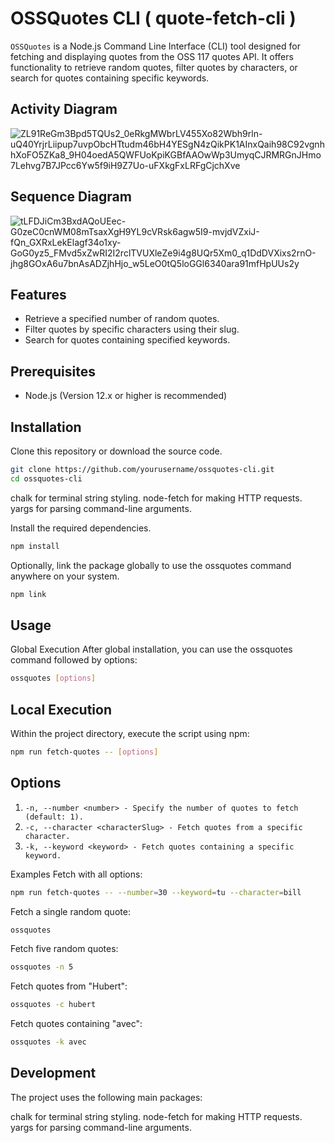 # OSSQuotes CLI ( quote-fetch-cli ) 

`OSSQuotes` is a Node.js Command Line Interface (CLI) tool designed for fetching and displaying quotes from the OSS 117 quotes API. It offers functionality to retrieve random quotes, filter quotes by characters, or search for quotes containing specific keywords.

## Activity Diagram
![ZL91ReGm3Bpd5TQUs2_0eRkgMWbrLV455Xo82Wbh9rln-uQ40YrjrLiipup7uvpObcHTtudm46bH4YESgN4zQikPK1AInxQaih98C92vgnhhXoFO5ZKa8_9H04oedA5QWFUoKpiKGBfAAOwWp3UmyqCJRMRGnJHmo7Lehvg7B7JPcc6Yw5f9iH9Z7Uo-uFXkgFxLRFgCjchXve](https://github.com/tahircivann/quote-fetch-cli/assets/69795597/c6836d12-1dd0-4992-bf73-5318084bd568)

## Sequence Diagram 

![tLFDJiCm3BxdAQoUEec-G0zeC0cnWM08mTsaxXgH9YL9cVRsk6agw5I9-mvjdVZxiJ-fQn_GXRxLekElagf34o1xy-GoG0yz5_FMvd5xZwRI2I2rclTVUXleZe9i4g8UQr5Xm0_q1DdDVXixs2rnO-jhg8GOxA6u7bnAsADZjhHjo_w5LeO0tQ5loGGl6340ara91mfHpUUs2y](https://github.com/tahircivann/quote-fetch-cli/assets/69795597/3bcde72e-de5b-4c2a-865b-0448e45b34f1)


## Features

- Retrieve a specified number of random quotes.
- Filter quotes by specific characters using their slug.
- Search for quotes containing specified keywords.

## Prerequisites

- Node.js (Version 12.x or higher is recommended)

## Installation

Clone this repository or download the source code.

```sh
git clone https://github.com/yourusername/ossquotes-cli.git
cd ossquotes-cli
```
chalk for terminal string styling.
node-fetch for making HTTP requests.
yargs for parsing command-line arguments.

Install the required dependencies.

```sh
npm install
```
Optionally, link the package globally to use the ossquotes command anywhere on your system.


```sh
npm link
```

## Usage
Global Execution
After global installation, you can use the ossquotes command followed by options:

```sh
ossquotes [options]
```
## Local Execution
Within the project directory, execute the script using npm:

```sh
npm run fetch-quotes -- [options]
```

## Options
 
1. `-n, --number <number> - Specify the number of quotes to fetch (default: 1). `
2. `-c, --character <characterSlug> - Fetch quotes from a specific character. `
3. `-k, --keyword <keyword> - Fetch quotes containing a specific keyword. `
 
Examples
Fetch with all options:

```sh
npm run fetch-quotes -- --number=30 --keyword=tu --character=bill
```
Fetch a single random quote:

```sh
ossquotes
```
Fetch five random quotes:

```sh
ossquotes -n 5
```
Fetch quotes from "Hubert":

```sh
ossquotes -c hubert
```
Fetch quotes containing "avec":

```sh
ossquotes -k avec
```
## Development
The project uses the following main packages:

chalk for terminal string styling.
node-fetch for making HTTP requests.
yargs for parsing command-line arguments.
